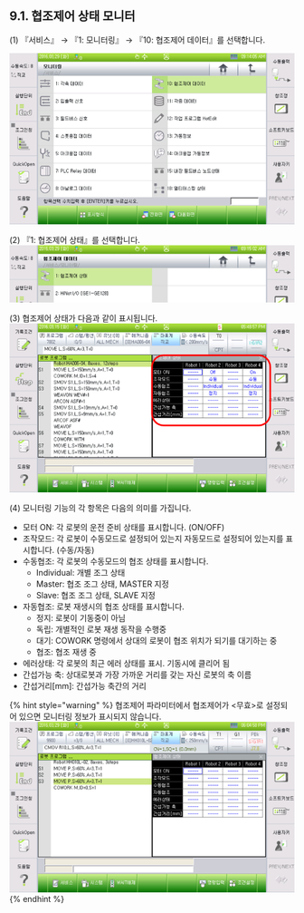 ﻿## 9.1. 협조제어 상태 모니터


(1)	『서비스』 → 『1: 모니터링』 → 『10: 협조제어 데이터』를 선택합니다.
 
![](../_assets/9-1.png)

(2)	『1:  협조제어 상태』를 선택합니다.
 ![](../_assets/9-2.png)


(3)	협조제어 상태가 다음과 같이 표시됩니다.
 ![](../_assets/9-3.png)




(4)	모니터링 기능의 각 항목은 다음의 의미를 가집니다.

 - 모터 ON: 각 로봇의 운전 준비 상태를 표시합니다. (ON/OFF)
- 조작모드: 각 로봇이 수동모드로 설정되어 있는지 자동모드로 설정되어 있는지를 표시합니다. (수동/자동)
- 수동협조: 각 로봇의 수동모드의 협조 상태를 표시합니다. 
    - Individual: 개별 조그 상태 
    - Master: 협조 조그 상태, MASTER 지정 
    - Slave: 협조 조그 상태, SLAVE 지정 
- 자동협조: 로봇 재생시의 협조 상태를 표시합니다. 
    - 정지: 로봇이 기동중이 아님 
    - 독립: 개별적인 로봇 재생 동작을 수행중 
    - 대기: COWORK 명령에서 상대의 로봇이 협조 위치가 되기를 대기하는 중 
    - 협조: 협조 재생 중 
- 에러상태: 각 로봇의 최근 에러 상태를 표시. 기동시에 클리어 됨 
- 간섭가능 축: 상대로봇과 가장 가까운 거리를 갖는 자신 로봇의 축 이름
- 간섭거리[mm]: 간섭가능 축간의 거리


{% hint style="warning" %}
협조제어 파라미터에서 협조제어가 <무효>로 설정되어 있으면 모니터링 정보가 표시되지 않습니다.
![](../_assets/9-4.png)
{% endhint %}
